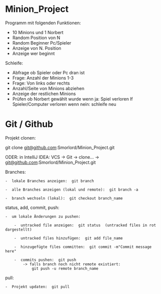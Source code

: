 # Minion_Project

Programm mit folgenden Funktionen:
- 10 Minions und 1 Norbert
- Random Position von N
- Random Beginner Pc/Spieler
- Anzeige von N. Position
- Anzeige wer beginnt

Schleife:
- Abfrage ob Spieler oder Pc dran ist
- Frage: Anzahl der Minions 1-3
- Frage: Von links oder rechts
- Anzahl/Seite von Minions abziehen
- Anzeige der restlichen Minions
- Prüfen ob Norbert gewählt wurde
    wenn ja: Spiel verloren
        If Spieler/Computer verloren
    wenn nein: schleife neu
    





#  Git / Github

Projekt clonen:

git clone git@github.com:Smorlord/Minion_Project.git

ODER: in IntelliJ IDEA:  VCS  ->  Git  ->  clone...  ->  git@github.com:Smorlord/Minion_Project.git


Branches:

    -  lokale Branches anzeigen:  git branch
    
    -  alle Branches anzeigen (lokal und remote):  git branch -a
    
    -  branch wechseln (lokal):  git checkout branch_name
    
 
status, add, commit, push:

    -  um lokale Änderungen zu pushen:
    
        -  untracked file anzeigen:  git status  (untracked files in rot dargestellt)
        
        -  untracked files hinzufügen:  git add file_name
        
        -  hinzugefügte files committen:  git commit -m"Commit message here"
        
        -  commits pushen:  git push 
            -> falls branch noch nicht remote existiert:
                git push -u remote branch_name
                
pull:

    -  Projekt updaten:  git pull